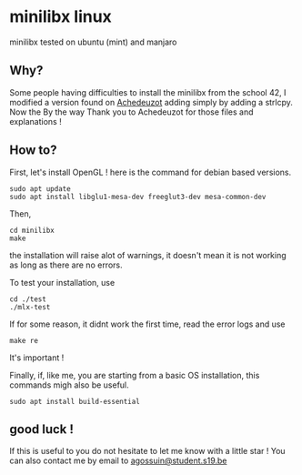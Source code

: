 # minilibx linux
minilibx tested on ubuntu (mint) and manjaro

## Why?
Some people having difficulties to install the minilibx from the school 42, I modified a version found on [Achedeuzot](https://achedeuzot.me/2014/12/20/installer-la-minilibx/) adding simply by adding a strlcpy.
Now the 
By the way Thank you to Achedeuzot for those files and explanations !

## How to?
First, let's install OpenGL ! here is the command for debian based versions.
```
sudo apt update
sudo apt install libglu1-mesa-dev freeglut3-dev mesa-common-dev
```

Then,
```
cd minilibx
make
```
the installation will raise alot of warnings, it doesn't mean it is not working as long as there are no errors.

To test your installation, use
```
cd ./test
./mlx-test
```

If for some reason, it didnt work the first time, read the error logs and use
```
make re
```
It's important ! 

Finally, if, like me, you are starting from a basic OS installation, this commands migh also be useful.
```
sudo apt install build-essential
```

## good luck !
If this is useful to you do not hesitate to let me know with a little star !
You can also contact me by email to agossuin@student.s19.be
